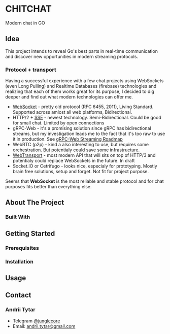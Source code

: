 # CHITCHAT

Modern chat in GO

## Idea

This project intends to reveal Go's best parts in real-time communication and discover new opportunities in modern streaming protocols.

### Protocol + transport

Having a successful experience with a few chat projects using WebSockets (even Long Pulling) and Realtime Databases (firebase) technologies and realizing that each of them works great for its purpose, I decided to dig deeper and find out what modern technologies can offer me.

- [WebSocket](https://websockets.spec.whatwg.org/) - pretty old protocol (RFC 6455, 2011), Living Standard. Supported across amlost all web platforms, Bidirectional.
- HTTP/2 + [SSE](https://html.spec.whatwg.org/multipage/server-sent-events.html#server-sent-events) - newest technology. Semi-Bidirectional. Could be good for small chat. Limited by open connections
- gRPC-Web - it's a promising solution since gRPC has bidirectional streams, but my investigation leads me to the fact that it's too raw to use it in production. See [gRPC-Web Streaming Roadmap](https://github.com/grpc/grpc-web/blob/master/doc/streaming-roadmap.md)
- WebRTC (p2p) - kind a also interesting to use, but requires some orchestration. But potentialy could save some infrastructure.
- [WebTransport](https://w3c.github.io/webtransport/) - most modern API that will sits on top of HTTP/3 and potentialy could replace WebSockets in the future. In draft
- Socket.IO or Cetrifugo - looks nice, especialy for prototyping. Mostly brain free solutions, setup and forget. Not fit for project purpose.

Seems that **WebSocket** is the most reliable and stable protocol and for chat purposes fits better than everything else.

## About The Project

### Built With

## Getting Started

### Prerequisites

### Installation

## Usage

## Contact

### Andrii Tytar

- Telegram [@junglecore](https://t.me/junglecore)
- Email: andrii.tytar@gmail.com

